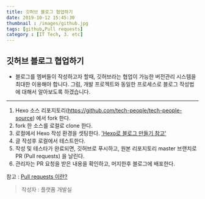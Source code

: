 ```yaml
---
title: 깃허브 블로그 협업하기
date: 2019-10-12 15:45:30
thumbnail : /images/github.jpg
tags: [github,Pull requests]
category : [IT Tech, 3. etc]
---
```

## 깃허브 블로그 협업하기

- 블로그를 멤버들이 작성하고자 할때, 깃허브라는 협업이 가능한 버전관리 시스템을 최대한 이용해야 합니다. 그럼, 개발 프로젝트와 동일한 프로세스로 블로그 작성법에 대해서 알아보도록 하겠습니다.
---
1. Hexo 소스 리포지토리(https://github.com/tech-people/tech-people-source) 에서 fork 한다.
2. fork 한 소스를 로컬로 clone 한다.
3. 로컬에서 Hexo 작성 환경을 셋팅한다. ['Hexo로 블로그 만들기 참고'](https://tech-people.github.io/2019/10/12/hexo/)
4. 글 작성후 로컬에서 테스트한다.
5. 작성 및 테스타가 완료되면, 깃허브로 푸시하고, 원본 리포지토리 master 브랜치로 PR (Pull requests) 을 날린다.
6. 관리자는 PR 요청을 받은 내용을 확인하고, 머지한후 블로그에 배포한다.


참고 : [Pull requests 이란?](https://wayhome25.github.io/git/2017/07/08/git-first-pull-request-story/)

> 작성자 : 플랫폼 개발실